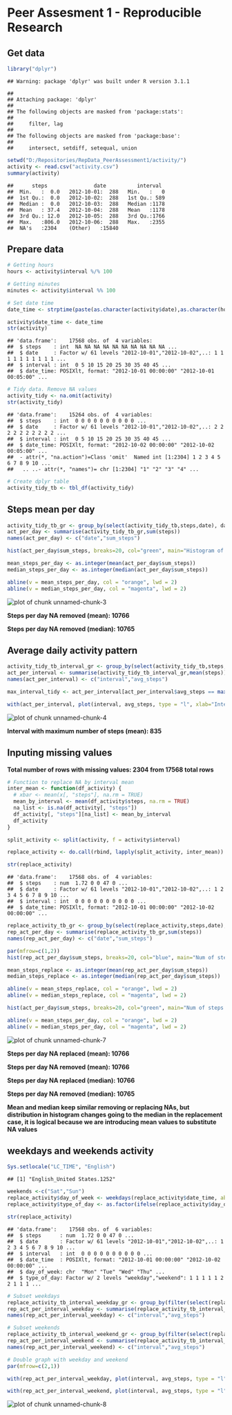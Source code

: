 Peer Assesment 1 - Reproducible Research
========================================================

Get data
---------

```r
library("dplyr")
```

```
## Warning: package 'dplyr' was built under R version 3.1.1
```

```
## 
## Attaching package: 'dplyr'
## 
## The following objects are masked from 'package:stats':
## 
##     filter, lag
## 
## The following objects are masked from 'package:base':
## 
##     intersect, setdiff, setequal, union
```

```r
setwd("D:/Repositories/RepData_PeerAssessment1/activity/")
activity <- read.csv("activity.csv")
summary(activity)
```

```
##      steps               date          interval   
##  Min.   :  0.0   2012-10-01:  288   Min.   :   0  
##  1st Qu.:  0.0   2012-10-02:  288   1st Qu.: 589  
##  Median :  0.0   2012-10-03:  288   Median :1178  
##  Mean   : 37.4   2012-10-04:  288   Mean   :1178  
##  3rd Qu.: 12.0   2012-10-05:  288   3rd Qu.:1766  
##  Max.   :806.0   2012-10-06:  288   Max.   :2355  
##  NA's   :2304    (Other)   :15840
```

Prepare data
------------

```r
# Getting hours
hours <- activity$interval %/% 100

# Getting minutes
minutes <- activity$interval %% 100

# Set date time
date_time <- strptime(paste(as.character(activity$date),as.character(hours),":",as.character(minutes)),"%Y-%m-%d %H : %M")

activity$date_time <- date_time
str(activity)
```

```
## 'data.frame':	17568 obs. of  4 variables:
##  $ steps    : int  NA NA NA NA NA NA NA NA NA NA ...
##  $ date     : Factor w/ 61 levels "2012-10-01","2012-10-02",..: 1 1 1 1 1 1 1 1 1 1 ...
##  $ interval : int  0 5 10 15 20 25 30 35 40 45 ...
##  $ date_time: POSIXlt, format: "2012-10-01 00:00:00" "2012-10-01 00:05:00" ...
```

```r
# Tidy data. Remove NA values
activity_tidy <- na.omit(activity)
str(activity_tidy)
```

```
## 'data.frame':	15264 obs. of  4 variables:
##  $ steps    : int  0 0 0 0 0 0 0 0 0 0 ...
##  $ date     : Factor w/ 61 levels "2012-10-01","2012-10-02",..: 2 2 2 2 2 2 2 2 2 2 ...
##  $ interval : int  0 5 10 15 20 25 30 35 40 45 ...
##  $ date_time: POSIXlt, format: "2012-10-02 00:00:00" "2012-10-02 00:05:00" ...
##  - attr(*, "na.action")=Class 'omit'  Named int [1:2304] 1 2 3 4 5 6 7 8 9 10 ...
##   .. ..- attr(*, "names")= chr [1:2304] "1" "2" "3" "4" ...
```

```r
# Create dplyr table
activity_tidy_tb <- tbl_df(activity_tidy)
```

Steps mean per day
------------------

```r
activity_tidy_tb_gr <- group_by(select(activity_tidy_tb,steps,date), date)
act_per_day <- summarise(activity_tidy_tb_gr,sum(steps))
names(act_per_day) <- c("date","sum_steps")

hist(act_per_day$sum_steps, breaks=20, col="green", main="Histogram of num of steps per day", xlab="Steps per day", ylab="Num of days")

mean_steps_per_day <- as.integer(mean(act_per_day$sum_steps))
median_steps_per_day <- as.integer(median(act_per_day$sum_steps))

abline(v = mean_steps_per_day, col = "orange", lwd = 2)
abline(v = median_steps_per_day, col = "magenta", lwd = 2)
```

![plot of chunk unnamed-chunk-3](figure/unnamed-chunk-3.png) 

**Steps per day NA removed (mean): 10766**

**Steps per day NA removed (median): 10765**




Average daily activity pattern
------------------------------

```r
activity_tidy_tb_interval_gr <- group_by(select(activity_tidy_tb,steps,interval),interval)
act_per_interval <- summarise(activity_tidy_tb_interval_gr,mean(steps))
names(act_per_interval) <- c("interval","avg_steps")

max_interval_tidy <- act_per_interval[act_per_interval$avg_steps == max(act_per_interval$avg_steps),"interval"]

with(act_per_interval, plot(interval, avg_steps, type = "l", xlab="Interval", ylab="Number of Steps", col="green"))
```

![plot of chunk unnamed-chunk-4](figure/unnamed-chunk-4.png) 

**Interval with maximum number of steps (mean): 835**

Inputing missing values
-----------------------


**Total number of rows with missing values: 2304 from 17568 total rows**


```r
# Function to replace NA by interval mean
inter_mean <- function(df_activity) {
  # xbar <- mean(x[, "steps"], na.rm = TRUE)
  mean_by_interval <- mean(df_activity$steps, na.rm = TRUE)
  na_list <- is.na(df_activity[, "steps"])
  df_activity[, "steps"][na_list] <- mean_by_interval 
  df_activity
}

split_activity <- split(activity, f = activity$interval)

replace_activity <- do.call(rbind, lapply(split_activity, inter_mean))

str(replace_activity)
```

```
## 'data.frame':	17568 obs. of  4 variables:
##  $ steps    : num  1.72 0 0 47 0 ...
##  $ date     : Factor w/ 61 levels "2012-10-01","2012-10-02",..: 1 2 3 4 5 6 7 8 9 10 ...
##  $ interval : int  0 0 0 0 0 0 0 0 0 0 ...
##  $ date_time: POSIXlt, format: "2012-10-01 00:00:00" "2012-10-02 00:00:00" ...
```


```r
replace_activity_tb_gr <- group_by(select(replace_activity,steps,date), date)
rep_act_per_day <- summarise(replace_activity_tb_gr,sum(steps))
names(rep_act_per_day) <- c("date","sum_steps")

par(mfrow=c(1,2))
hist(rep_act_per_day$sum_steps, breaks=20, col="blue", main="Num of steps per day (replacing NAs", xlab="Steps per day", ylab="Number of days")

mean_steps_replace <- as.integer(mean(rep_act_per_day$sum_steps))
median_steps_replace <- as.integer(median(rep_act_per_day$sum_steps))

abline(v = mean_steps_replace, col = "orange", lwd = 2)
abline(v = median_steps_replace, col = "magenta", lwd = 2)

hist(act_per_day$sum_steps, breaks=20, col="green", main="Num of steps per day (removing NAs)", xlab="Steps per day", ylab="Number of days")

abline(v = mean_steps_per_day, col = "orange", lwd = 2)
abline(v = median_steps_per_day, col = "magenta", lwd = 2)
```

![plot of chunk unnamed-chunk-7](figure/unnamed-chunk-7.png) 

**Steps per day NA replaced (mean): 10766**

**Steps per day NA removed (mean): 10766**

**Steps per day NA replaced (median): 10766**

**Steps per day NA removed (median): 10765**

**Mean and median keep similar removing or replacing NAs, but distribution in histogram changes going to the median in the replacement case, it is logical because we are introducing mean values to substitute NA values** 


weekdays and weekends activity
------------------------------

```r
Sys.setlocale("LC_TIME", "English")
```

```
## [1] "English_United States.1252"
```

```r
weekends <-c("Sat","Sun")
replace_activity$day_of_week <- weekdays(replace_activity$date_time, abbreviate = TRUE)
replace_activity$type_of_day <- as.factor(ifelse(replace_activity$day_of_week %in% weekends,"weekend","weekday"))

str(replace_activity)
```

```
## 'data.frame':	17568 obs. of  6 variables:
##  $ steps      : num  1.72 0 0 47 0 ...
##  $ date       : Factor w/ 61 levels "2012-10-01","2012-10-02",..: 1 2 3 4 5 6 7 8 9 10 ...
##  $ interval   : int  0 0 0 0 0 0 0 0 0 0 ...
##  $ date_time  : POSIXlt, format: "2012-10-01 00:00:00" "2012-10-02 00:00:00" ...
##  $ day_of_week: chr  "Mon" "Tue" "Wed" "Thu" ...
##  $ type_of_day: Factor w/ 2 levels "weekday","weekend": 1 1 1 1 1 2 2 1 1 1 ...
```

```r
# Subset weekdays
replace_activity_tb_interval_weekday_gr <- group_by(filter(select(replace_activity,steps,interval,type_of_day),type_of_day == "weekday"),interval)
rep_act_per_interval_weekday <- summarise(replace_activity_tb_interval_weekday_gr,mean(steps))
names(rep_act_per_interval_weekday) <- c("interval","avg_steps")

# Subset weekends
replace_activity_tb_interval_weekend_gr <- group_by(filter(select(replace_activity,steps,interval,type_of_day),type_of_day == "weekend"),interval)
rep_act_per_interval_weekend <- summarise(replace_activity_tb_interval_weekend_gr,mean(steps))
names(rep_act_per_interval_weekend) <- c("interval","avg_steps")

# Double graph with weekday and weekend
par(mfrow=c(2,1))

with(rep_act_per_interval_weekday, plot(interval, avg_steps, type = "l", xlab="Interval", ylab="Number of Steps", main="Weekday", col="blue"))

with(rep_act_per_interval_weekend, plot(interval, avg_steps, type = "l", xlab="Interval", ylab="Number of Steps", main="Weekend", col="red"))
```

![plot of chunk unnamed-chunk-8](figure/unnamed-chunk-8.png) 


